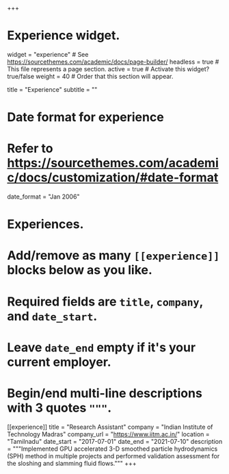 +++
# Experience widget.
widget = "experience"  # See https://sourcethemes.com/academic/docs/page-builder/
headless = true  # This file represents a page section.
active = true  # Activate this widget? true/false
weight = 40  # Order that this section will appear.

title = "Experience"
subtitle = ""

# Date format for experience
#   Refer to https://sourcethemes.com/academic/docs/customization/#date-format
date_format = "Jan 2006"

# Experiences.
#   Add/remove as many `[[experience]]` blocks below as you like.
#   Required fields are `title`, `company`, and `date_start`.
#   Leave `date_end` empty if it's your current employer.
#   Begin/end multi-line descriptions with 3 quotes `"""`.


[[experience]]
  title = "Research Assistant"
  company = "Indian Institute of Technology Madras"
  company_url = "https://www.iitm.ac.in/"
  location = "Tamilnadu"
  date_start = "2017-07-01"
  date_end = "2021-07-10"
  description = """Implemented GPU accelerated 3-D smoothed particle hydrodynamics (SPH) method in multiple projects and performed validation assessment for the sloshing and slamming fluid flows."""
+++
